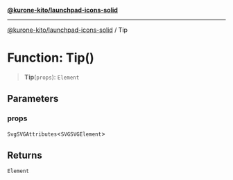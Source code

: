 [**@kurone-kito/launchpad-icons-solid**](../README.md)

***

[@kurone-kito/launchpad-icons-solid](../globals.md) / Tip

# Function: Tip()

> **Tip**(`props`): `Element`

## Parameters

### props

`SvgSVGAttributes`\<`SVGSVGElement`\>

## Returns

`Element`
